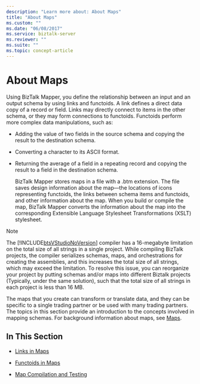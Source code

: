 ```yaml
---
description: "Learn more about: About Maps"
title: "About Maps"
ms.custom: ""
ms.date: "06/08/2017"
ms.service: biztalk-server
ms.reviewer: ""
ms.suite: ""
ms.topic: concept-article
---
```

# About Maps
Using BizTalk Mapper, you define the relationship between an input and an output schema by using links and functoids. A link defines a direct data copy of a record or field. Links may directly connect to items in the other schema, or they may form connections to functoids. Functoids perform more complex data manipulations, such as:  
  
- Adding the value of two fields in the source schema and copying the result to the destination schema.  
  
- Converting a character to its ASCII format.  
  
- Returning the average of a field in a repeating record and copying the result to a field in the destination schema.  
  
  BizTalk Mapper stores maps in a file with a .btm extension. The file saves design information about the map—the locations of icons representing functoids, the links between schema items and functoids, and other information about the map. When you build or compile the map, BizTalk Mapper converts the information about the map into the corresponding Extensible Language Stylesheet Transformations (XSLT) stylesheet.  
  
> [!NOTE]
>  The [!INCLUDE[btsVStudioNoVersion](../includes/btsvstudionoversion-md.md)] compiler has a 16-megabyte limitation on the total size of all strings in a single project. While compiling BizTalk projects, the compiler serializes schemas, maps, and orchestrations for creating the assemblies, and this increases the total size of all strings, which may exceed the limitation. To resolve this issue, you can reorganize your project by putting schemas and/or maps into different Biztalk projects (Typically, under the same solution), such that  the total size of all strings in each project is less than 16 MB.  
  
 The maps that you create can transform or translate data, and they can be specific to a single trading partner or be used with many trading partners. The topics in this section provide an introduction to the concepts involved in mapping schemas. For background information about maps, see [Maps](../core/maps.md).  
  
## In This Section  
  
-   [Links in Maps](../core/links-in-maps.md)  
  
-   [Functoids in Maps](../core/functoids-in-maps.md)  
  
-   [Map Compilation and Testing](../core/map-compilation-and-testing.md)
